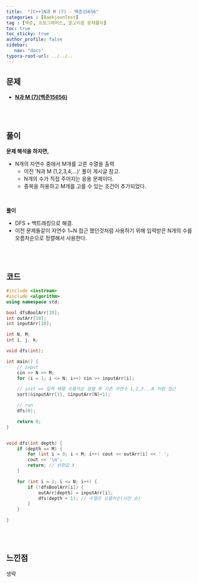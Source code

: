 ```yaml
---
title:  "[C++]N과 M (7) - 백준15656"
categories : [BaekjoonTest]
tag : [백준, 프로그래머스, 알고리즘 문제풀이]
toc: true
toc_sticky: true
author_profile: false
sidebar:
   nav: "docs"
typora-root-url: ../../..
---
```




## 문제

* **[N과 M (7)(백준15656)](https://www.acmicpc.net/problem/15656)**

<br><br>

## 풀이

**문제 해석을 하자면,**

* N개의 자연수 중에서 M개를 고른 수열을 출력
  * 이전 'N과 M (1,2,3,4,...)' 풀이 게시글 참고.
  * N개의 수가 직접 주어지는 응용 문제이다.
  * 중복을 허용하고 M개를 고를 수 있는 조건이 추가되었다.

<br>

**풀이**

- DFS + 백트래킹으로 해결.
- 이전 문제들같이 자연수 1~N 접근 했던것처럼 사용하기 위해 입력받은 N개의 수를 오름차순으로 정렬해서 사용한다.

<br><br>

## 코드

```c++
#include <iostream>
#include <algorithm>
using namespace std;

bool dfsBoolArr[10];
int outArr[10];
int inputArr[10];

int N, M;
int i, j, k;

void dfs(int);

int main() {
	// input
	cin >> N >> M;
	for (i = 1; i <= N; i++) cin >> inputArr[i];

	// init => 입력 배열 오름차순 정렬 후 기존 자연수 1,2,3...N 처럼 접근
	sort(&inputArr[1], &inputArr[N]+1);

	// run
	dfs(0);

	return 0;
}


void dfs(int depth) {
	if (depth == M) {
		for (int i = 0; i < M; i++) cout << outArr[i] << ' ';
		cout << '\n';
		return; // 반환값 X
	}

	for (int i = 1; i <= N; i++) {
		if (!dfsBoolArr[i]) {
			outArr[depth] = inputArr[i];
			dfs(depth + 1); // 수열은 오름차순(사전 순)
		}
	}

}
```

<br><br>

## 느낀점

생략

